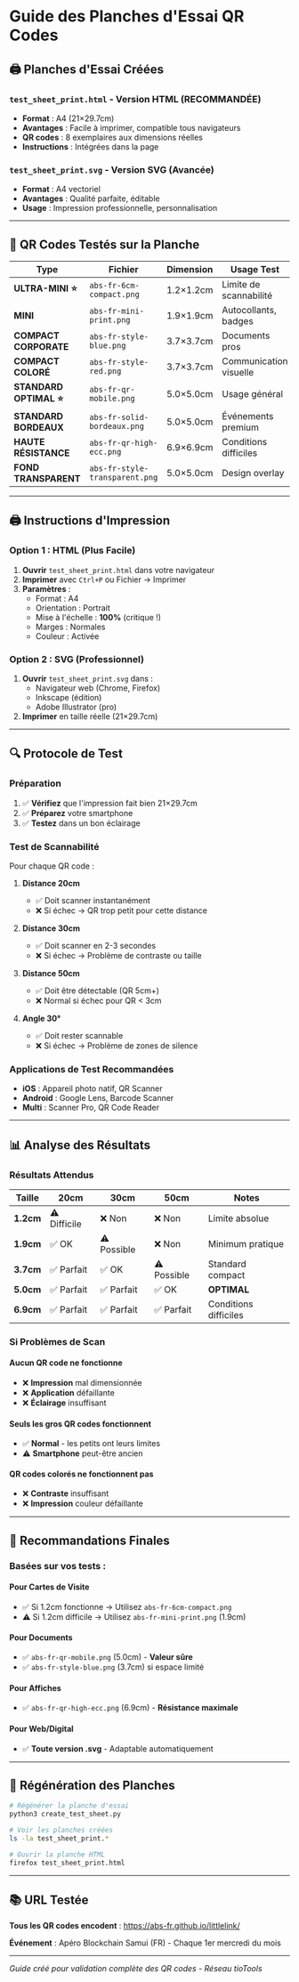 # Guide des Planches d'Essai QR Codes

## 🖨️ Planches d'Essai Créées

### **`test_sheet_print.html`** - Version HTML (RECOMMANDÉE)
- **Format** : A4 (21×29.7cm)
- **Avantages** : Facile à imprimer, compatible tous navigateurs
- **QR codes** : 8 exemplaires aux dimensions réelles
- **Instructions** : Intégrées dans la page

### **`test_sheet_print.svg`** - Version SVG (Avancée)
- **Format** : A4 vectoriel
- **Avantages** : Qualité parfaite, éditable
- **Usage** : Impression professionnelle, personnalisation

---

## 📏 QR Codes Testés sur la Planche

| **Type** | **Fichier** | **Dimension** | **Usage Test** |
|----------|-------------|---------------|----------------|
| **ULTRA-MINI ⭐** | `abs-fr-6cm-compact.png` | 1.2×1.2cm | Limite de scannabilité |
| **MINI** | `abs-fr-mini-print.png` | 1.9×1.9cm | Autocollants, badges |
| **COMPACT CORPORATE** | `abs-fr-style-blue.png` | 3.7×3.7cm | Documents pros |
| **COMPACT COLORÉ** | `abs-fr-style-red.png` | 3.7×3.7cm | Communication visuelle |
| **STANDARD OPTIMAL ⭐** | `abs-fr-qr-mobile.png` | 5.0×5.0cm | Usage général |
| **STANDARD BORDEAUX** | `abs-fr-solid-bordeaux.png` | 5.0×5.0cm | Événements premium |
| **HAUTE RÉSISTANCE** | `abs-fr-qr-high-ecc.png` | 6.9×6.9cm | Conditions difficiles |
| **FOND TRANSPARENT** | `abs-fr-style-transparent.png` | 5.0×5.0cm | Design overlay |

---

## 🖨️ Instructions d'Impression

### **Option 1 : HTML (Plus Facile)**
1. **Ouvrir** `test_sheet_print.html` dans votre navigateur
2. **Imprimer** avec `Ctrl+P` ou Fichier → Imprimer
3. **Paramètres** :
   - Format : A4
   - Orientation : Portrait
   - Mise à l'échelle : **100%** (critique !)
   - Marges : Normales
   - Couleur : Activée

### **Option 2 : SVG (Professionnel)**
1. **Ouvrir** `test_sheet_print.svg` dans :
   - Navigateur web (Chrome, Firefox)
   - Inkscape (édition)
   - Adobe Illustrator (pro)
2. **Imprimer** en taille réelle (21×29.7cm)

---

## 🔍 Protocole de Test

### **Préparation**
1. ✅ **Vérifiez** que l'impression fait bien 21×29.7cm
2. ✅ **Préparez** votre smartphone
3. ✅ **Testez** dans un bon éclairage

### **Test de Scannabilité**
Pour chaque QR code :

1. **Distance 20cm** 
   - ✅ Doit scanner instantanément
   - ❌ Si échec → QR trop petit pour cette distance

2. **Distance 30cm**
   - ✅ Doit scanner en 2-3 secondes
   - ❌ Si échec → Problème de contraste ou taille

3. **Distance 50cm**
   - ✅ Doit être détectable (QR 5cm+)
   - ❌ Normal si échec pour QR < 3cm

4. **Angle 30°**
   - ✅ Doit rester scannable
   - ❌ Si échec → Problème de zones de silence

### **Applications de Test Recommandées**
- **iOS** : Appareil photo natif, QR Scanner
- **Android** : Google Lens, Barcode Scanner
- **Multi** : Scanner Pro, QR Code Reader

---

## 📊 Analyse des Résultats

### **Résultats Attendus**
| **Taille** | **20cm** | **30cm** | **50cm** | **Notes** |
|------------|----------|----------|----------|-----------|
| **1.2cm** | ⚠️ Difficile | ❌ Non | ❌ Non | Limite absolue |
| **1.9cm** | ✅ OK | ⚠️ Possible | ❌ Non | Minimum pratique |
| **3.7cm** | ✅ Parfait | ✅ OK | ⚠️ Possible | Standard compact |
| **5.0cm** | ✅ Parfait | ✅ Parfait | ✅ OK | **OPTIMAL** |
| **6.9cm** | ✅ Parfait | ✅ Parfait | ✅ Parfait | Conditions difficiles |

### **Si Problèmes de Scan**

#### **Aucun QR code ne fonctionne**
- ❌ **Impression** mal dimensionnée
- ❌ **Application** défaillante  
- ❌ **Éclairage** insuffisant

#### **Seuls les gros QR codes fonctionnent**
- ✅ **Normal** - les petits ont leurs limites
- ⚠️ **Smartphone** peut-être ancien

#### **QR codes colorés ne fonctionnent pas**
- ❌ **Contraste** insuffisant
- ❌ **Impression** couleur défaillante

---

## 🎯 Recommandations Finales

### **Basées sur vos tests :**

#### **Pour Cartes de Visite**
- ✅ Si 1.2cm fonctionne → Utilisez `abs-fr-6cm-compact.png`
- ⚠️ Si 1.2cm difficile → Utilisez `abs-fr-mini-print.png` (1.9cm)

#### **Pour Documents**
- ✅ `abs-fr-qr-mobile.png` (5.0cm) - **Valeur sûre**
- ✅ `abs-fr-style-blue.png` (3.7cm) si espace limité

#### **Pour Affiches**
- ✅ `abs-fr-qr-high-ecc.png` (6.9cm) - **Résistance maximale**

#### **Pour Web/Digital**
- ✅ **Toute version .svg** - Adaptable automatiquement

---

## 🔧 Régénération des Planches

```bash
# Régénérer la planche d'essai
python3 create_test_sheet.py

# Voir les planches créées  
ls -la test_sheet_print.*

# Ouvrir la planche HTML
firefox test_sheet_print.html
```

---

## 📚 URL Testée

**Tous les QR codes encodent** : https://abs-fr.github.io/littlelink/

**Événement** : Apéro Blockchain Samui (FR) - Chaque 1er mercredi du mois

---

*Guide créé pour validation complète des QR codes - Réseau tioTools*





